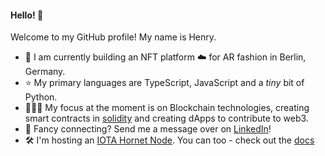 #### Hello! 👋

Welcome to my GitHub profile! My name is Henry. 

- 🚀 I am currently building an NFT platform ☁️ for AR fashion in Berlin, Germany. 
- ⭐️ My primary languages are TypeScript, JavaScript and a _tiny_ bit of Python.
- 🙋🏽‍♂️ My focus at the moment is on Blockchain technologies, creating smart contracts in [solidity](http://solidity.com/) and creating dApps to contribute to web3.
- 💬 Fancy connecting? Send me a message over on [LinkedIn](https://www.linkedin.com/in/henry-pye-9b170692/)!
- 🛠 I'm hosting an [IOTA Hornet Node](https://wiki.iota.org/hornet/welcome). You can too - check out the [docs](https://wiki.iota.org/hornet/getting_started)
